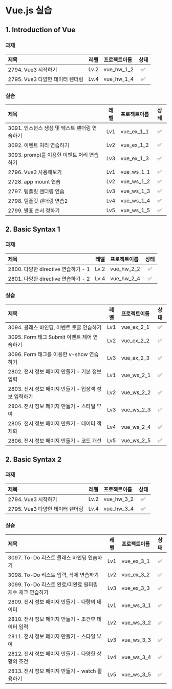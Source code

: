 # Vue.js 실습 

## 1. Introduction of Vue

### 과제

|제목|레벨|프로젝트이름|상태|
|:----------|:-----------:|:----------|:------------:|
|2794. Vue3 시작하기|Lv.2|vue_hw_1_2|✅|
|2795. Vue3 다양한 데이터 렌더링|Lv.4|vue_hw_1_4|✅|

### 실습

|제목|레벨|프로젝트이름|상태|
|:----------|:-----------:|:----------|:------------:|
|3091. 인스턴스 생성 및 텍스트 렌더링 연습하기|Lv1|vue_ex_1_1|✅|
|3092. 이벤트 처리 연습하기|Lv2|vue_ex_1_2|✅|
|3093. prompt를 이용한 이벤트 처리 연습하기|Lv3|vue_ex_1_3|✅|
|2796. Vue3 사용해보기|Lv1|vue_ws_1_1|✅|
|2728. app mount 연습|Lv2|vue_ws_1_2|✅|
|2797. 템플릿 렌더링 연습|Lv3|vue_ws_1_3|✅|
|2798. 템플릿 렌더링 연습2|Lv4|vue_ws_1_4|✅|
|2799. 발표 순서 정하기|Lv5|vue_ws_1_5|✅|



## 2. Basic Syntax 1

### 과제

|제목|레벨|프로젝트이름|상태|
|:----------|:-----------:|:----------|:------------:|
|2800. 다양한 directive 연습하기 - 1|Lv.2|vue_hw_2_2|✅|
|2801. 다양한 directive 연습하기 - 2|Lv.4|vue_hw_2_4|✅|

### 실습

|제목|레벨|프로젝트이름|상태|
|:----------|:-----------:|:----------|:------------:|
|3094. 클래스 바인딩, 이벤트 토글 연습하기|Lv1|vue_ex_2_1|✅|
|3095. Form 태그 Submit 이벤트 제어 연습하기|Lv2|vue_ex_2_2|✅|
|3096. Form 태그를 이용한 v-show 연습하기|Lv3|vue_ex_2_3|✅|
|2802. 전시 정보 페이지 만들기 - 기본 정보 입력|Lv1|vue_ws_2_1|✅|
|2803. 전시 정보 페이지 만들기 - 입장객 정보 입력하기|Lv2|vue_ws_2_2|✅|
|2804. 전시  정보 페이지 만들기 - 스타일 부여|Lv3|vue_ws_2_3|✅|
|2805. 전시 정보 페이지 만들기 - 데이터 객체화|Lv4|vue_ws_2_4|✅|
|2806. 전시 정보 페이지 만들기 - 코드 개선|Lv5|vue_ws_2_5|✅|



## 2. Basic Syntax 2

### 과제

|제목|레벨|프로젝트이름|상태|
|:----------|:-----------:|:----------|:------------:|
|2794. Vue3 시작하기|Lv.2|vue_hw_3_2|✅|
|2795. Vue3 다양한 데이터 렌더링|Lv.4|vue_hw_3_4|✅|

### 실습

|제목|레벨|프로젝트이름|상태|
|:----------|:-----------:|:----------|:------------:|
|3097. To-Do 리스트 클래스 바인딩 연습하기|Lv1|vue_ex_3_1|✅|
|3098. To-Do 리스트 입력, 삭제 연습하기|Lv2|vue_ex_3_2|✅|
|3099. To-Do 리스트 완료/미완료 필터링 개수 체크 연습하기|Lv3|vue_ex_3_3|✅|
|2809. 전시 정보 페이지 만들기 - 다량의 데이터|Lv1|vue_ws_3_1|✅|
|2810. 전시 정보 페이지 만들기 - 조건부 데이터 입력|Lv2|vue_ws_3_2|✅|
|2811. 전시 정보 페이지 만들기 - 스타일 부여|Lv3|vue_ws_3_3|✅|
|2812. 전시 정보 페이지 만들기 - 다양한 상황의 조건|Lv4|vue_ws_3_4|✅|
|2813. 전시 정보 페이지 만들기 - watch 활용하기|Lv5|vue_ws_3_5|✅|

